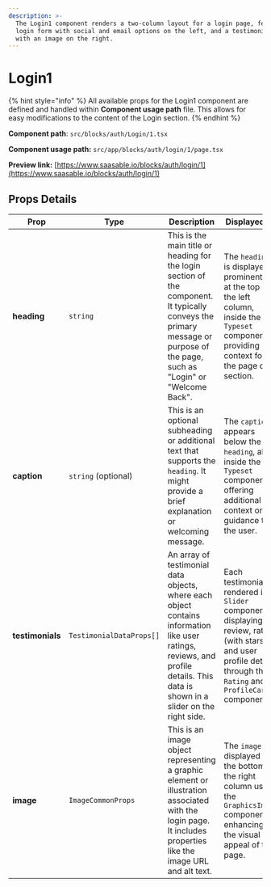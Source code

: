```yaml
---
description: >-
  The Login1 component renders a two-column layout for a login page, featuring a
  login form with social and email options on the left, and a testimonial slider
  with an image on the right.
---
```


# Login1

{% hint style="info" %}
All available props for the Login1 component are defined and handled within **Component usage path** file. This allows for easy modifications to the content of the Login  section.
{% endhint %}

**Component path**: `src/blocks/auth/Login/1.tsx`

**Component usage path:**  `src/app/blocks/auth/login/1/page.tsx`

**Preview link:** [https://www.saasable.io/blocks/auth/login/1](https://www.saasable.io/blocks/auth/login/1)

## Props Details

| Prop             | Type                     | Description                                                                                                                                                                     | Displayed as                                                                                                                                                                   |
| ---------------- | ------------------------ | ------------------------------------------------------------------------------------------------------------------------------------------------------------------------------- | ------------------------------------------------------------------------------------------------------------------------------------------------------------------------------ |
| **heading**      | `string`                 | This is the main title or heading for the login section of the component. It typically conveys the primary message or purpose of the page, such as "Login" or "Welcome Back".   | The `heading` is displayed prominently at the top of the left column, inside the `Typeset` component, providing context for the page or section.                               |
| **caption**      | `string` (optional)      | This is an optional subheading or additional text that supports the `heading`. It might provide a brief explanation or welcoming message.                                       | The `caption` appears below the `heading`, also inside the `Typeset` component, offering additional context or guidance to the user.                                           |
| **testimonials** | `TestimonialDataProps[]` | An array of testimonial data objects, where each object contains information like user ratings, reviews, and profile details. This data is shown in a slider on the right side. | Each testimonial is rendered in a `Slider` component, displaying the review, rating (with stars), and user profile details through the `Rating` and `ProfileCard2` components. |
| **image**        | `ImageCommonProps`       | This is an image object representing a graphic element or illustration associated with the login page. It includes properties like the image URL and alt text.                  | The `image` is displayed at the bottom of the right column using the `GraphicsImage` component, enhancing the visual appeal of the page.                                       |

